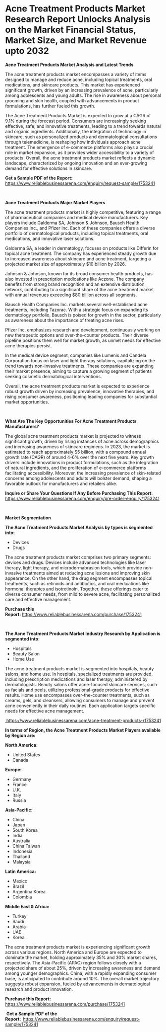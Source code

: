 <p><h1>Acne Treatment Products Market Research Report Unlocks Analysis on the Market Financial Status, Market Size, and Market Revenue upto 2032</h1></p><p><strong>Acne Treatment Products Market Analysis and Latest Trends</strong></p>
<p><p>The acne treatment products market encompasses a variety of items designed to manage and reduce acne, including topical treatments, oral medications, and skincare products. This market has experienced significant growth, driven by an increasing prevalence of acne, particularly among adolescents and young adults. The rise in awareness about personal grooming and skin health, coupled with advancements in product formulations, has further fueled this growth.</p><p>The Acne Treatment Products Market is expected to grow at a CAGR of 9.1% during the forecast period. Consumers are increasingly seeking effective, safe, and innovative treatments, leading to a trend towards natural and organic ingredients. Additionally, the integration of technology in skincare, such as personalized products and dermatological consultations through telemedicine, is reshaping how individuals approach acne treatment. The emergence of e-commerce platforms also plays a crucial role in market expansion, as it provides wider accessibility to a variety of products. Overall, the acne treatment products market reflects a dynamic landscape, characterized by ongoing innovation and an ever-growing demand for effective solutions in skincare.</p></p>
<p><strong>Get a Sample PDF of the Report:&nbsp;</strong> <a href="https://www.reliablebusinessarena.com/enquiry/request-sample/1753241?utm_campaign=3542&utm_medium=2&utm_source=Github&utm_content=ia&utm_term=19042025&utm_id=acne-treatment-products">https://www.reliablebusinessarena.com/enquiry/request-sample/1753241</a></p>
<p>&nbsp;</p>
<p><strong>Acne Treatment Products Major Market Players</strong></p>
<p><p>The acne treatment products market is highly competitive, featuring a range of pharmaceutical companies and medical device manufacturers. Key players include Galderma SA, Johnson & Johnson, Bausch Health Companies Inc., and Pfizer Inc. Each of these companies offers a diverse portfolio of dermatological products, including topical treatments, oral medications, and innovative laser solutions.</p><p>Galderma SA, a leader in dermatology, focuses on products like Differin for topical acne treatment. The company has experienced steady growth due to increased awareness about skincare and acne treatment, targeting a projected market size of approximately $10 billion by 2026.</p><p>Johnson & Johnson, known for its broad consumer health products, has also invested in prescription medications like Aczone. The company benefits from strong brand recognition and an extensive distribution network, contributing to a significant share of the acne treatment market with annual revenues exceeding $80 billion across all segments.</p><p>Bausch Health Companies Inc. markets several well-established acne treatments, including Tazorac. With a strategic focus on expanding its dermatology portfolio, Bausch is poised for growth in the sector, particularly as awareness about the importance of treating acne rises.</p><p>Pfizer Inc. emphasizes research and development, continuously working on new therapeutic options and over-the-counter products. Their diverse pipeline positions them well for market growth, as unmet needs for effective acne therapies persist.</p><p>In the medical device segment, companies like Lumenis and Candela Corporation focus on laser and light therapy solutions, capitalizing on the trend towards non-invasive treatments. These companies are expanding their market presence, aiming to capture a growing segment of patients seeking cosmetic dermatological interventions.</p><p>Overall, the acne treatment products market is expected to experience robust growth driven by increasing prevalence, innovative therapies, and rising consumer awareness, positioning leading companies for substantial market opportunities.</p></p>
<p>&nbsp;</p>
<p><strong>What Are The Key Opportunities For Acne Treatment Products Manufacturers?</strong></p>
<p><p>The global acne treatment products market is projected to witness significant growth, driven by rising instances of acne across demographics and increasing awareness of skincare regimens. In 2023, the market is estimated to reach approximately $5 billion, with a compound annual growth rate (CAGR) of around 4-6% over the next five years. Key growth drivers include innovations in product formulations, such as the integration of natural ingredients, and the proliferation of e-commerce platforms facilitating accessibility. Moreover, the increasing prevalence of skin-related concerns among adolescents and adults will bolster demand, shaping a favorable outlook for manufacturers and retailers alike.</p></p>
<p><strong>Inquire or Share Your Questions If Any Before Purchasing This Report:</strong> <a href="https://www.reliablebusinessarena.com/enquiry/pre-order-enquiry/1753241?utm_campaign=3542&utm_medium=2&utm_source=Github&utm_content=ia&utm_term=19042025&utm_id=acne-treatment-products">https://www.reliablebusinessarena.com/enquiry/pre-order-enquiry/1753241</a></p>
<p>&nbsp;</p>
<p><strong>Market Segmentation</strong></p>
<p><strong>The Acne Treatment Products Market Analysis by types is segmented into:</strong></p>
<p><ul><li>Devices</li><li>Drugs</li></ul></p>
<p><p>The acne treatment products market comprises two primary segments: devices and drugs. Devices include advanced technologies like laser therapy, light therapy, and microdermabrasion tools, which provide non-invasive treatments aimed at reducing acne lesions and improving skin appearance. On the other hand, the drug segment encompasses topical treatments, such as retinoids and antibiotics, and oral medications like hormonal therapies and isotretinoin. Together, these offerings cater to diverse consumer needs, from mild to severe acne, facilitating personalized care and effective management.</p></p>
<p><strong>Purchase this Report:&nbsp;</strong><a href="https://www.reliablebusinessarena.com/purchase/1753241?utm_campaign=3542&utm_medium=2&utm_source=Github&utm_content=ia&utm_term=19042025&utm_id=acne-treatment-products">https://www.reliablebusinessarena.com/purchase/1753241</a></p>
<p>&nbsp;</p>
<p><strong>The Acne Treatment Products Market Industry Research by Application is segmented into:</strong></p>
<p><ul><li>Hospitals</li><li>Beauty Salon</li><li>Home Use</li></ul></p>
<p><p>The acne treatment products market is segmented into hospitals, beauty salons, and home use. In hospitals, specialized treatments are provided, including prescription medications and laser therapy, administered by dermatologists. Beauty salons offer acne-focused skincare services, such as facials and peels, utilizing professional-grade products for effective results. Home use encompasses over-the-counter treatments, such as creams, gels, and cleansers, allowing consumers to manage and prevent acne conveniently in their daily routines. Each application targets specific needs for effective acne management.</p></p>
<p><a href="https://www.reliablebusinessarena.com/acne-treatment-products-r1753241?utm_campaign=3542&utm_medium=2&utm_source=Github&utm_content=ia&utm_term=19042025&utm_id=acne-treatment-products">&nbsp;https://www.reliablebusinessarena.com/acne-treatment-products-r1753241</a></p>
<p><strong>In terms of Region, the Acne Treatment Products Market Players available by Region are:</strong></p>
<p>
    <p> <strong> North America: </strong>
        <ul>
            <li>United States</li>
            <li>Canada</li>
        </ul>
        </p> 
    <p> <strong> Europe: </strong>
        <ul>
            <li>Germany</li>
            <li>France</li>
            <li>U.K.</li>
            <li>Italy</li>
            <li>Russia</li>
        </ul>
        </p> 
    <p> <strong> Asia-Pacific: </strong>
        <ul>
            <li>China</li>
            <li>Japan</li>
            <li>South Korea</li>
            <li>India</li>
            <li>Australia</li>
            <li>China Taiwan</li>
            <li>Indonesia</li>
            <li>Thailand</li>
            <li>Malaysia</li>
        </ul>
        </p> 
    <p> <strong> Latin America: </strong>
        <ul>
            <li>Mexico</li>
            <li>Brazil</li>
            <li>Argentina Korea</li>
            <li>Colombia</li>
        </ul>
        </p> 
    <p> <strong> Middle East & Africa: </strong>
        <ul>
            <li>Turkey</li>
            <li>Saudi</li>
            <li>Arabia</li>
            <li>UAE</li>
            <li>Korea</li>
        </ul>
    </p>
    </p>
<p><p>The acne treatment products market is experiencing significant growth across various regions. North America and Europe are expected to dominate the market, holding approximately 35% and 30% market shares, respectively. The Asia-Pacific (APAC) region follows closely with a projected share of about 25%, driven by increasing awareness and demand among younger demographics. China, with a rapidly expanding consumer base, is anticipated to contribute around 10%. The overall market trajectory suggests robust expansion, fueled by advancements in dermatological research and product innovation.</p></p>
<p><strong>Purchase this Report: </strong><a href="https://www.reliablebusinessarena.com/purchase/1753241?utm_campaign=3542&utm_medium=2&utm_source=Github&utm_content=ia&utm_term=19042025&utm_id=acne-treatment-products">https://www.reliablebusinessarena.com/purchase/1753241</a></p>
<p>&nbsp;<strong>Get a Sample PDF of the Report:&nbsp;&nbsp;</strong><a href="https://www.reliablebusinessarena.com/enquiry/request-sample/1753241?utm_campaign=3542&utm_medium=2&utm_source=Github&utm_content=ia&utm_term=19042025&utm_id=acne-treatment-products">https://www.reliablebusinessarena.com/enquiry/request-sample/1753241</a></p>
<p><strong></strong></p>
<p><p></p><p></p><p></p></p>